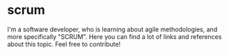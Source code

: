 # scrum
I'm a software developer, who is learning about agile methodologies, and more specifically "SCRUM". Here you can find a lot of links and references about this topic. Feel free to contribute!
